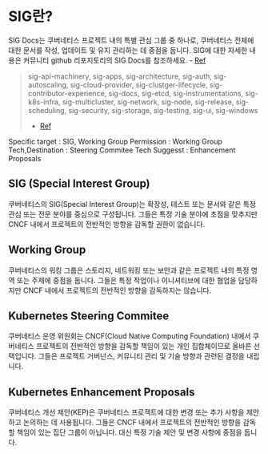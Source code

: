 # SIG란?

SIG Docs는 쿠버네티스 프로젝트 내의 특별 관심 그룹 중 하나로, 쿠버네티스 전체에 대한 문서를 작성, 업데이트 및 유지 관리하는 데 중점을 둡니다. SIG에 대한 자세한 내용은 커뮤니티 github 리포지토리의 SIG Docs를 참조하세요. - [Ref](https://kubernetes.io/docs/contribute/participate/)

> sig-api-machinery, sig-apps, sig-architecture, sig-auth, sig-autoscaling, sig-cloud-provider, sig-clustger-lifecycle, sig-contributor-experience, sig-docs, sig-etcd, sig-instrumentations, sig-k8s-infra, sig-multicluster, sig-network, sig-node, sig-release, sig-scheduling, sig-security, sig-storage, sig-testing, sig-ui, sig-windows
>
> - [Ref](https://github.com/kubernetes/community/tree/master)

Specific target : SIG, Working Group
Permission : Working Group
Tech,Destination : Steering Commitee
Tech Suggesst : Enhancement Proposals

## SIG (Special Interest Group)

쿠버네티스의 SIG(Special Interest Group)는 확장성, 테스트 또는 문서와 같은 특정 관심 또는 전문 분야를 중심으로 구성됩니다.
그들은 특정 기술 분야에 초점을 맞추지만 CNCF 내에서 프로젝트의 전반적인 방향을 감독할 권한이 없습니다.

## Working Group

쿠버네티스의 워킹 그룹은 스토리지, 네트워킹 또는 보안과 같은 프로젝트 내의 특정 영역 또는 주제에 중점을 둡니다.
그들은 특정 작업이나 이니셔티브에 대한 협업을 담당하지만 CNCF 내에서 프로젝트의 전반적인 방향을 감독하지는 않습니다.

## Kubernetes Steering Commitee

쿠버네티스 운영 위원회는 CNCF(Cloud Native Computing Foundation) 내에서 쿠버네티스 프로젝트의 전반적인 방향을 감독할 책임이 있는 개인 집합체이므로 올바른 선택입니다.
그들은 프로젝트 거버넌스, 커뮤니티 관리 및 기술 방향과 관련된 결정을 내립니다.

## Kubernetes Enhancement Proposals

쿠버네티스 개선 제안(KEP)은 쿠버네티스 프로젝트에 대한 변경 또는 추가 사항을 제안하고 논의하는 데 사용됩니다.
그들은 CNCF 내에서 프로젝트의 전반적인 방향을 감독할 책임이 있는 집단 그룹이 아닙니다.
대신 특정 기술 제안 및 변경 사항에 중점을 둡니다.
